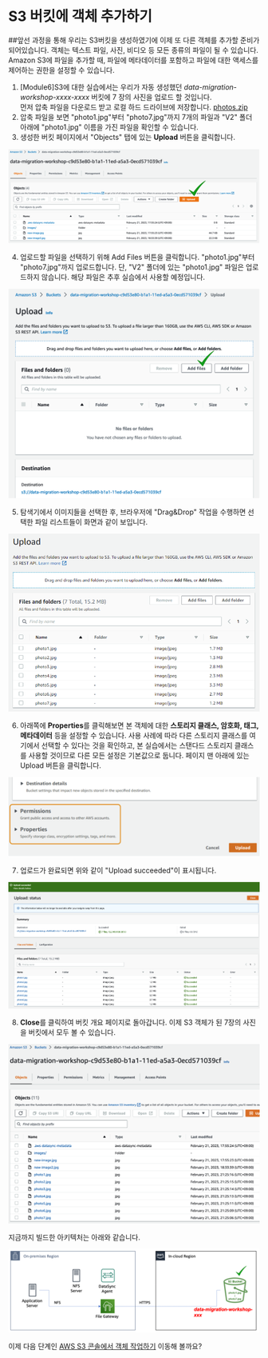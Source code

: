 # S3 버킷에 객체 추가하기

##앞선 과정을 통해 우리는 S3버킷을 생성하였기에 이제 또 다른 객체를 추가할 준비가 되어있습니다.
객체는 텍스트 파일, 사진, 비디오 등 모든 종류의 파일이 될 수 있습니다. Amazon S3에 파일을 추가할 때, 파일에 메타데이터를 포함하고 파일에 대한 액세스를 제어하는 권한을 설정할 수 있습니다.

1. [Module6]S3에 대한 실습에서는 우리가 자동 생성했던 *data-migration-workshop-xxxx-xxxx* 버킷에 7 장의 사진을 업로드 할 것입니다.<br>먼저 압축 파일을 다운로드 받고 로컬 하드 드라이브에 저장합니다. [photos.zip](https://static.us-east-1.prod.workshops.aws/public/0ca3d213-bb39-4eca-a878-30e322d3ab44/static/common/s3_general_lab/photos.zip)
2. 압축 파일을 보면 "photo1.jpg"부터 "photo7.jpg"까지 7개의 파일과 "V2" 폴더 아래에 "photo1.jpg" 이름을 가진 파일을 확인할 수 있습니다.
3. 생성한 버킷 페이지에서 "Objects" 탭에 있는 **Upload** 버튼을 클릭합니다.<br>

![6-1](/images/6-1.png)

4. 업로드할 파일을 선택하기 위해 Add Files 버튼을 클릭합니다. "photo1.jpg"부터 "photo7.jpg"까지 업로드합니다. 단, "V2" 폴더에 있는 "photo1.jpg" 파일은 업로드하지 않습니다. 해당 파일은 추후 실습에서 사용할 예정입니다.

![6-2](/images/6-2.png)

5. 탐색기에서 이미지들을 선택한 후, 브라우저에 "Drag&Drop" 작업을 수행하면 선택한 파일 리스트들이 화면과 같이 보입니다.

![6-3](/images/6-3.png)

6. 아래쪽에 **Properties**를 클릭해보면 본 객체에 대한 **스토리지 클래스, 암호화, 태그, 메타데이터** 등을 설정할 수 있습니다. 사용 사례에 따라 다른 스토리지 클래스를 여기에서 선택할 수 있다는 것을 확인하고, 본 실습에서는 스탠다드 스토리지 클래스를 사용할 것이므로 다른 모든 설정은 기본값으로 둡니다. 페이지 맨 아래에 있는 Upload 버튼을 클릭합니다.

![6-4](/images/6-4.png)

7. 업로드가 완료되면 위와 같이 "Upload succeeded"이 표시됩니다.

![6-5](/images/6-5.png)


8. **Close**를 클릭하여 버킷 개요 페이지로 돌아갑니다. 이제 S3 객체가 된 7장의 사진을 버킷에서 모두 볼 수 있습니다.

![6-6](/images/6-6.png)

지금까지 빌드한 아키텍처는 아래와 같습니다.

![6-7](/images/6-7.png)

이제 다음 단계인 [AWS S3 콘솔에서 객체 작업하기](/detail/Module6/s3-2.md) 이동해 볼까요?
